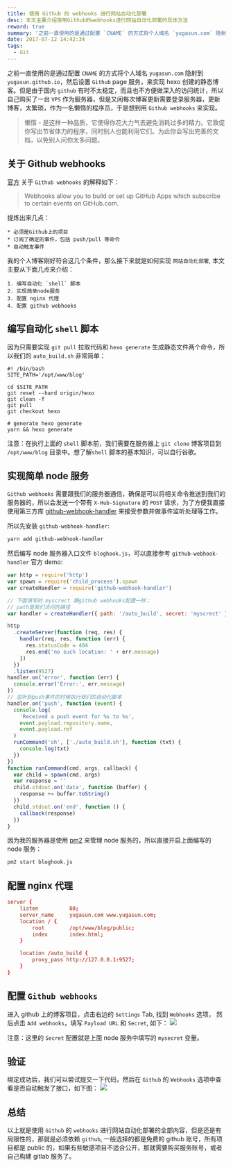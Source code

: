 ```yaml
---
title: 使用 Github 的 webhooks 进行网站自动化部署
desc: 本文主要介绍使用Github的webhooks进行网站自动化部署的具体方法
reward: true
summary: '之前一直使用的是通过配置 `CNAME` 的方式将个人域名 `yugasun.com` 隐射到 `yugasun.github.io`，然后设置 `Github` page 服务，来实现hexo创建的静态博客。但是由于国内 `github` 有时不太稳定，而且也不方便做深入的访问统计，所以自己购买了一台 `VPS` 作为服务器，但是又闲每次博客更新需要登录服务器，更新博客，太繁琐，作为一名懒惰的程序员，于是想到用 `Github webhooks` 来实现。'
date: 2017-07-12 14:42:34
tags:
  - Git
---
```


之前一直使用的是通过配置 `CNAME` 的方式将个人域名 `yugasun.com` 隐射到 `yugasun.github.io`，然后设置 `Github` page 服务，来实现 hexo 创建的静态博客。但是由于国内 `github` 有时不太稳定，而且也不方便做深入的访问统计，所以自己购买了一台 `VPS` 作为服务器，但是又闲每次博客更新需要登录服务器，更新博客，太繁琐，作为一名懒惰的程序员，于是想到用 `Github webhooks` 来实现。

> 懒惰 - 是这样一种品质，它使得你花大力气去避免消耗过多的精力。它敦促你写出节省体力的程序，同时别人也能利用它们。为此你会写出完善的文档，以免别人问你太多问题。

## 关于 Github webhooks

[官方](https://developer.github.com/webhooks/) 关于 `Github webhooks` 的解释如下：

> Webhooks allow you to build or set up GitHub Apps which subscribe to certain events on GitHub.com.

提炼出来几点：

    * 必须是Github上的项目
    * 订阅了确定的事件，包括 push/pull 等命令
    * 自动触发事件

我的个人博客刚好符合这几个条件，那么接下来就是如何实现 `网站自动化部署`, 本文主要从下面几点来介绍：

    1. 编写自动化 `shell` 脚本
    2. 实现简单node服务
    3. 配置 nginx 代理
    4. 配置 github webhooks

## 编写自动化 `shell` 脚本

因为只需要实现 `git pull` 拉取代码和 `hexo generate` 生成静态文件两个命令，所以我们的 `auto_build.sh` 非常简单：

```shell
#! /bin/bash
SITE_PATH='/opt/www/blog'

cd $SITE_PATH
git reset --hard origin/hexo
git clean -f
git pull
git checkout hexo

# generate hexo generate
yarn && hexo generate
```

注意：在执行上面的 `shell` 脚本前，我们需要在服务器上 `git clone` 博客项目到 `/opt/www/blog` 目录中。想了解`shell` 脚本的基本知识，可以自行谷歌。

## 实现简单 node 服务

`Github webhooks` 需要跟我们的服务器通信，确保是可以将相关命令推送到我们的服务器的，所以会发送一个带有 `X-Hub-Signature` 的 `POST` 请求，为了方便我直接使用第三方库 [github-webhook-handler](https://github.com/rvagg/github-webhook-handler) 来接受参数并做事件监听处理等工作。

所以先安装 `github-webhook-handler`:

```bash
yarn add github-webhook-handler
```

然后编写 node 服务器入口文件 `bloghook.js`，可以直接参考 `github-webhook-handler` 官方 demo:

```javascript
var http = require('http')
var spawn = require('child_process').spawn
var createHandler = require('github-webhook-handler')

// 下面填写的 myscrect 跟github webhooks配置一样；
// path是我们访问的路径
var handler = createHandler({ path: '/auto_build', secret: 'myscrect' })

http
  .createServer(function (req, res) {
    handler(req, res, function (err) {
      res.statusCode = 404
      res.end('no such location: ' + err.message)
    })
  })
  .listen(9527)
handler.on('error', function (err) {
  console.error('Error:', err.message)
})
// 监听到push事件的时候执行我们的自动化脚本
handler.on('push', function (event) {
  console.log(
    'Received a push event for %s to %s',
    event.payload.repository.name,
    event.payload.ref
  )
  runCommand('sh', ['./auto_build.sh'], function (txt) {
    console.log(txt)
  })
})
function runCommand(cmd, args, callback) {
  var child = spawn(cmd, args)
  var response = ''
  child.stdout.on('data', function (buffer) {
    response += buffer.toString()
  })
  child.stdout.on('end', function () {
    callback(response)
  })
}
```

因为我的服务器是使用 [pm2](https://github.com/Unitech/pm2) 来管理 node 服务的，所以直接开启上面编写的 node 服务：

```bash
pm2 start bloghook.js
```

## 配置 nginx 代理

```conf
server {
    listen          80;
    server_name     yugasun.com www.yugasun.com;
    location / {
        root        /opt/www/blog/public;
        index       index.html;
    }

    location /auto_build {
        proxy_pass http://127.0.0.1:9527;
    }
}
```

## 配置 `Github webhooks`

进入 github 上的博客项目，点击右边的 `Settings` Tab, 找到 `Webhooks` 选项， 然后点击 `Add webhooks`，填写 `Payload URL` 和 `Secret`, 如下：
![](https://static.yugasun.com/14998443006618.jpg)

注意：这里的 `Secret` 配置就是上面 node 服务中填写的 `mysecret` 变量。

## 验证

绑定成功后，我们可以尝试提交一下代码，然后在 `Github` 的 `Webhooks` 选项中查看是否自动触发了接口，如下图：
![](https://static.yugasun.com/14998448824107.jpg)

## 总结

以上就是使用 `Github` 的 `webhooks` 进行网站自动化部署的全部内容，但是还是有局限性的，那就是必须依赖 `github`, 一般选择的都是免费的 github 账号，所有项目都是 public 的，如果有些敏感项目不适合公开，那就需要购买服务账号，或者自己构建 gitlab 服务了。
